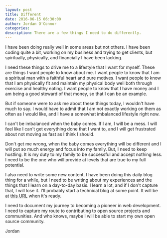 ```yaml
---
layout: post
title: Different
date: 2016-06-15 06:30:00
author: Jordan O'Connor
categories:
description: There are a few things I need to do differently.
---
```


I have been doing really well in some areas but not others. I have been coding
quite a bit, working on my business and trying to get clients, but spiritually,
physically, and financially I have been lacking.

I need these things to drive me to a lifestyle that I want for myself. These
are things I want people to know about me. I want people to know that I am
a spiritual man with a faithful heart and pure motives. I want people to know
that I am physically fit and maintain my physical body well both through
exercise and healthy eating. I want people to know that I have money and I am
being a good steward of that money, so that I can be an example.

But if someone were to ask me about these things today, I wouldn't have much to
say. I would have to admit that I am not exactly working on them as often as I
would like, and I have a somewhat imbalanced lifestyle right now.

I can't be imbalanced when the baby comes. If I am, I will be a mess. I will
feel like I can't get everything done that I want to, and I will get frustrated
about not moving as fast as I think I should.

Don't get me wrong, when the baby comes everything will be different and I will
put so much energy and focus into my family. But, I need to keep hustling. It is
my duty to my family to be successful and accept nothing less. I need to be the
one who will provide at levels that are true to my full potential.

I also need to write some new content. I have been doing this daily blog thing
for a while, but I need to be writing about my experiences and the things that
I learn on a day-to-day basis. I learn a lot, and if I don't capture that, I
will lose it. I'll probably start a technical blog at some point. It will be
at [this URL][link1] when it's ready.

I need to document my journey to becoming a pioneer in web development. I need
to capture my route to contributing to open source projects and communities. And
who knows, maybe I will be able to start my own open source community.  

Jordan

[link1]:jordanmoconnor.com/blog
